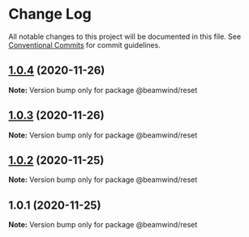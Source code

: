 # Change Log

All notable changes to this project will be documented in this file.
See [Conventional Commits](https://conventionalcommits.org) for commit guidelines.

## [1.0.4](https://github.com/kenoxa/beamwind/compare/@beamwind/reset@1.0.3...@beamwind/reset@1.0.4) (2020-11-26)

**Note:** Version bump only for package @beamwind/reset

## [1.0.3](https://github.com/kenoxa/beamwind/compare/@beamwind/reset@1.0.2...@beamwind/reset@1.0.3) (2020-11-26)

**Note:** Version bump only for package @beamwind/reset

## [1.0.2](https://github.com/kenoxa/beamwind/compare/@beamwind/reset@1.0.1...@beamwind/reset@1.0.2) (2020-11-25)

**Note:** Version bump only for package @beamwind/reset

## 1.0.1 (2020-11-25)

**Note:** Version bump only for package @beamwind/reset

